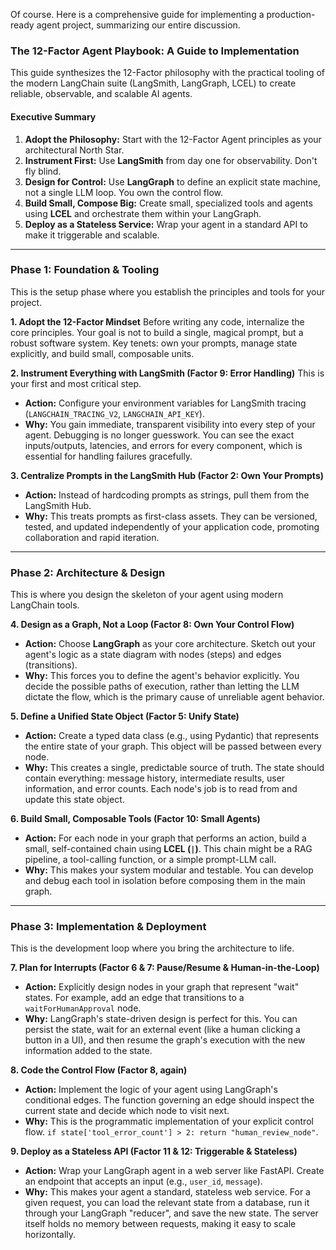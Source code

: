 Of course. Here is a comprehensive guide for implementing a production-ready agent project, summarizing our entire discussion.

### The 12-Factor Agent Playbook: A Guide to Implementation

This guide synthesizes the 12-Factor philosophy with the practical tooling of the modern LangChain suite (LangSmith, LangGraph, LCEL) to create reliable, observable, and scalable AI agents.

#### **Executive Summary**

1.  **Adopt the Philosophy:** Start with the 12-Factor Agent principles as your architectural North Star.
2.  **Instrument First:** Use **LangSmith** from day one for observability. Don't fly blind.
3.  **Design for Control:** Use **LangGraph** to define an explicit state machine, not a single LLM loop. You own the control flow.
4.  **Build Small, Compose Big:** Create small, specialized tools and agents using **LCEL** and orchestrate them within your LangGraph.
5.  **Deploy as a Stateless Service:** Wrap your agent in a standard API to make it triggerable and scalable.

---

### Phase 1: Foundation & Tooling

This is the setup phase where you establish the principles and tools for your project.

**1. Adopt the 12-Factor Mindset**
Before writing any code, internalize the core principles. Your goal is not to build a single, magical prompt, but a robust software system. Key tenets: own your prompts, manage state explicitly, and build small, composable units.

**2. Instrument Everything with LangSmith (Factor 9: Error Handling)**
This is your first and most critical step.
* **Action:** Configure your environment variables for LangSmith tracing (`LANGCHAIN_TRACING_V2`, `LANGCHAIN_API_KEY`).
* **Why:** You gain immediate, transparent visibility into every step of your agent. Debugging is no longer guesswork. You can see the exact inputs/outputs, latencies, and errors for every component, which is essential for handling failures gracefully.

**3. Centralize Prompts in the LangSmith Hub (Factor 2: Own Your Prompts)**
* **Action:** Instead of hardcoding prompts as strings, pull them from the LangSmith Hub.
* **Why:** This treats prompts as first-class assets. They can be versioned, tested, and updated independently of your application code, promoting collaboration and rapid iteration.

---

### Phase 2: Architecture & Design

This is where you design the skeleton of your agent using modern LangChain tools.

**4. Design as a Graph, Not a Loop (Factor 8: Own Your Control Flow)**
* **Action:** Choose **LangGraph** as your core architecture. Sketch out your agent's logic as a state diagram with nodes (steps) and edges (transitions).
* **Why:** This forces you to define the agent's behavior explicitly. You decide the possible paths of execution, rather than letting the LLM dictate the flow, which is the primary cause of unreliable agent behavior.

**5. Define a Unified State Object (Factor 5: Unify State)**
* **Action:** Create a typed data class (e.g., using Pydantic) that represents the entire state of your graph. This object will be passed between every node.
* **Why:** This creates a single, predictable source of truth. The state should contain everything: message history, intermediate results, user information, and error counts. Each node's job is to read from and update this state object.

**6. Build Small, Composable Tools (Factor 10: Small Agents)**
* **Action:** For each node in your graph that performs an action, build a small, self-contained chain using **LCEL (`|`)**. This chain might be a RAG pipeline, a tool-calling function, or a simple prompt-LLM call.
* **Why:** This makes your system modular and testable. You can develop and debug each tool in isolation before composing them in the main graph.

---

### Phase 3: Implementation & Deployment

This is the development loop where you bring the architecture to life.

**7. Plan for Interrupts (Factor 6 & 7: Pause/Resume & Human-in-the-Loop)**
* **Action:** Explicitly design nodes in your graph that represent "wait" states. For example, add an edge that transitions to a `waitForHumanApproval` node.
* **Why:** LangGraph's state-driven design is perfect for this. You can persist the state, wait for an external event (like a human clicking a button in a UI), and then resume the graph's execution with the new information added to the state.

**8. Code the Control Flow (Factor 8, again)**
* **Action:** Implement the logic of your agent using LangGraph's conditional edges. The function governing an edge should inspect the current state and decide which node to visit next.
* **Why:** This is the programmatic implementation of your explicit control flow. `if state['tool_error_count'] > 2: return "human_review_node"`.

**9. Deploy as a Stateless API (Factor 11 & 12: Triggerable & Stateless)**
* **Action:** Wrap your LangGraph agent in a web server like FastAPI. Create an endpoint that accepts an input (e.g., `user_id`, `message`).
* **Why:** This makes your agent a standard, stateless web service. For a given request, you can load the relevant state from a database, run it through your LangGraph "reducer", and save the new state. The server itself holds no memory between requests, making it easy to scale horizontally.
